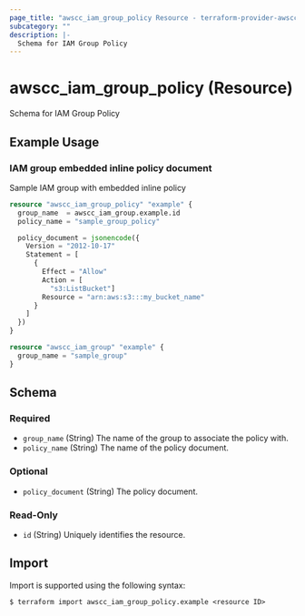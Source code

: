 ```yaml
---
page_title: "awscc_iam_group_policy Resource - terraform-provider-awscc"
subcategory: ""
description: |-
  Schema for IAM Group Policy
---
```


# awscc_iam_group_policy (Resource)

Schema for IAM Group Policy

## Example Usage

### IAM group embedded inline policy document

Sample IAM group with embedded inline policy

```terraform
resource "awscc_iam_group_policy" "example" {
  group_name  = awscc_iam_group.example.id
  policy_name = "sample_group_policy"

  policy_document = jsonencode({
    Version = "2012-10-17"
    Statement = [
      {
        Effect = "Allow"
        Action = [
          "s3:ListBucket"]
        Resource = "arn:aws:s3:::my_bucket_name"
      }
    ]
  })
}

resource "awscc_iam_group" "example" {
  group_name = "sample_group"
}
```

<!-- schema generated by tfplugindocs -->
## Schema

### Required

- `group_name` (String) The name of the group to associate the policy with.
- `policy_name` (String) The name of the policy document.

### Optional

- `policy_document` (String) The policy document.

### Read-Only

- `id` (String) Uniquely identifies the resource.

## Import

Import is supported using the following syntax:

```shell
$ terraform import awscc_iam_group_policy.example <resource ID>
```